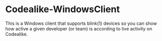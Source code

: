 # Codealike-WindowsClient

This is a Windows client that supports blink(1) devices so you can show how active a given developer (or team) is according to live activity on Codealike.
